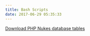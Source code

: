 ```yaml
---
title: Bash Scripts
date: 2017-06-29 05:35:33
---
```


[Download PHP Nukes database tables](bash-scripts/download-php-nuke-database-tables)
